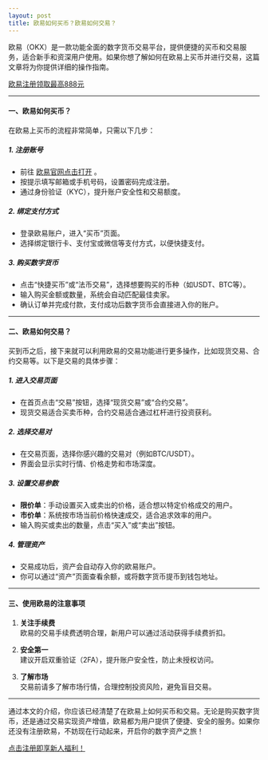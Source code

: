 ```yaml
---
layout: post
title: 欧易如何买币？欧易如何交易？
---
```

欧易（OKX）是一款功能全面的数字货币交易平台，提供便捷的买币和交易服务，适合新手和资深用户使用。如果你想了解如何在欧易上买币并进行交易，这篇文章将为你提供详细的操作指南。  

<a class="register-button" href="#">欧易注册领取最高888元</a>

---

#### 一、欧易如何买币？  

在欧易上买币的流程非常简单，只需以下几步：  

##### 1. **注册账号**  
- 前往 <a class="register-button" href="#">欧易官网点击打开</a>  。  
- 按提示填写邮箱或手机号码，设置密码完成注册。  
- 通过身份验证（KYC），提升账户安全性和交易额度。  

##### 2. **绑定支付方式**  
- 登录欧易账户，进入“买币”页面。  
- 选择绑定银行卡、支付宝或微信等支付方式，以便快捷支付。  

##### 3. **购买数字货币**  
- 点击“快捷买币”或“法币交易”，选择想要购买的币种（如USDT、BTC等）。  
- 输入购买金额或数量，系统会自动匹配最佳卖家。  
- 确认订单并完成付款，支付成功后数字货币会直接进入你的账户。  

---

#### 二、欧易如何交易？  

买到币之后，接下来就可以利用欧易的交易功能进行更多操作，比如现货交易、合约交易等。以下是交易的具体步骤：  

##### 1. **进入交易页面**  
- 在首页点击“交易”按钮，选择“现货交易”或“合约交易”。  
- 现货交易适合买卖币种，合约交易适合通过杠杆进行投资获利。  

##### 2. **选择交易对**  
- 在交易页面，选择你感兴趣的交易对（例如BTC/USDT）。  
- 界面会显示实时行情、价格走势和市场深度。  

##### 3. **设置交易参数**  
- **限价单**：手动设置买入或卖出的价格，适合想以特定价格成交的用户。  
- **市价单**：系统按市场当前价格快速成交，适合追求效率的用户。  
- 输入购买或卖出的数量，点击“买入”或“卖出”按钮。  

##### 4. **管理资产**  
- 交易成功后，资产会自动存入你的欧易账户。  
- 你可以通过“资产”页面查看余额，或将数字货币提币到钱包地址。  

---

#### 三、使用欧易的注意事项  

1. **关注手续费**  
欧易的交易手续费透明合理，新用户可以通过活动获得手续费折扣。  
   
2. **安全第一**  
建议开启双重验证（2FA），提升账户安全性，防止未授权访问。  

3. **了解市场**  
交易前请多了解市场行情，合理控制投资风险，避免盲目交易。  

---

通过本文的介绍，你应该已经清楚了在欧易上如何买币和交易。无论是购买数字货币，还是通过交易实现资产增值，欧易都为用户提供了便捷、安全的服务。如果你还没有注册欧易，不妨现在行动起来，开启你的数字资产之旅！  

 <a class="register-button" href="#">点击注册即享新人福利！</a>
